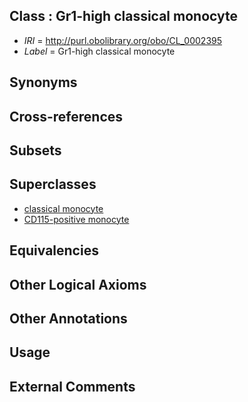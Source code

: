 
## Class : Gr1-high classical monocyte

 * *IRI* = http://purl.obolibrary.org/obo/CL_0002395
 * *Label* = Gr1-high classical monocyte

## Synonyms


## Cross-references


## Subsets


## Superclasses

 * [classical monocyte](../../CL/60/CL_0000860.md)
 * [CD115-positive monocyte](../../CL/22/CL_0001022.md)

## Equivalencies


## Other Logical Axioms


## Other Annotations


## Usage


## External Comments

